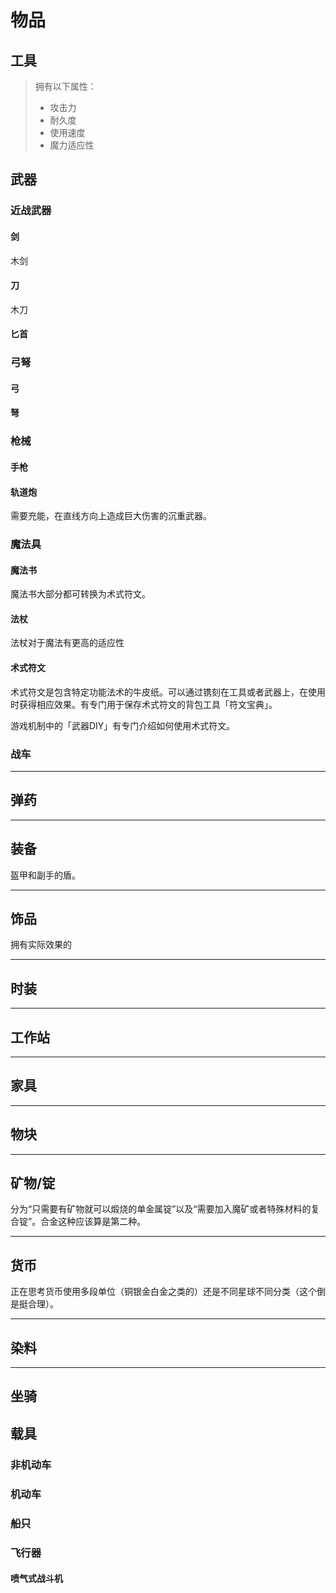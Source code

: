 # 物品

## 工具

> 拥有以下属性：
>
> - 攻击力
> - 耐久度
> - 使用速度
> - 魔力适应性

## 武器

### 近战武器

#### 剑

木剑

#### 刀

木刀

#### 匕首

### 弓弩

#### 弓

#### 弩

### 枪械

#### 手枪

#### 轨道炮

需要充能，在直线方向上造成巨大伤害的沉重武器。

### 魔法具

#### 魔法书

魔法书大部分都可转换为术式符文。

#### 法杖

法杖对于魔法有更高的适应性

#### 术式符文

术式符文是包含特定功能法术的牛皮纸。可以通过镌刻在工具或者武器上，在使用时获得相应效果。有专门用于保存术式符文的背包工具「符文宝典」。

游戏机制中的「武器DIY」有专门介绍如何使用术式符文。

### 战车

---

## 弹药

---

## 装备

盔甲和副手的盾。

---

## 饰品

拥有实际效果的

---

## 时装

---

## 工作站

---

## 家具

---

## 物块

---

## 矿物/锭

分为“只需要有矿物就可以煅烧的单金属锭”以及“需要加入魔矿或者特殊材料的复合锭”。合金这种应该算是第二种。

---

## 货币

正在思考货币使用多段单位（铜银金白金之类的）还是不同星球不同分类（这个倒是挺合理）。

---

## 染料

---

## 坐骑

## 载具

### 非机动车

### 机动车

### 船只

### 飞行器

#### 喷气式战斗机

